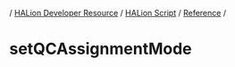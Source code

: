 / [HALion Developer Resource](../..//HALion-Developer-Resource.md) / [HALion Script](./HALion-Script.md) / [Reference](./Reference.md) /

# setQCAssignmentMode
